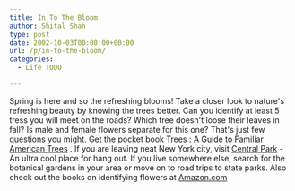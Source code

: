 ```yaml
---
title: In To The Bloom
author: Shital Shah
type: post
date: 2002-10-03T00:00:00+00:00
url: /p/in-to-the-bloom/
categories:
  - Life TODO

---
```

Spring is here and so the refreshing blooms! Take a closer look to nature's refreshing beauty by knowing the trees better. Can you identify at least 5 tress you will meet on the roads? Which tree doesn't loose their leaves in fall? Is male and female flowers separate for this one? That's just few questions you might. Get the pocket book [Trees : A Guide to Familiar American Trees][1] . If you are leaving neat New York city, visit [Central Park][2] - An ultra cool place for hang out. If you live somewhere else, search for the botanical gardens in your area or move on to road trips to state parks. Also check out the books on identifying flowers at [Amazon.com][3]

 [1]: http://www.amazon.com/exec/obidos/ASIN/158238133X/qid=1018245256/sr=1-2/ref=sr_1_2/104-6492949-7167901 "Books on trees"
 [2]: http://www.centralpark.org/ "NYC's Central Park"
 [3]: http://amazon.com